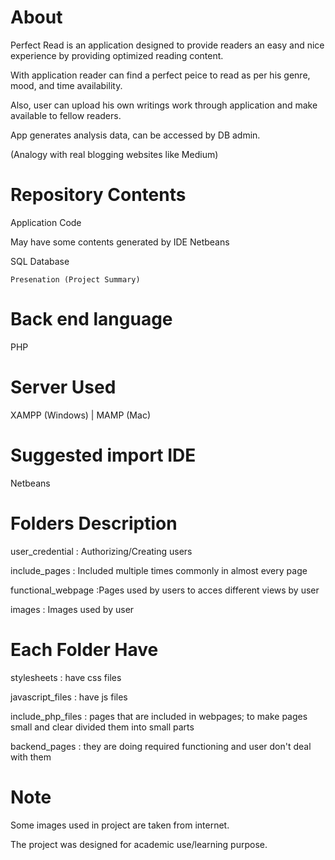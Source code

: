 # About
Perfect Read is an application designed to provide readers an easy and nice experience by providing optimized reading content.

With application reader can find a perfect peice to read as per his genre, mood, and time availability.

Also, user can upload his own writings work through application and make available to fellow readers.

App generates analysis data, can be accessed by DB admin.

(Analogy with real blogging websites like Medium)

# Repository Contents
Application Code

May have some contents generated by IDE Netbeans

SQL Database
```
Presenation (Project Summary)
```
# Back end language
PHP

# Server Used
XAMPP (Windows) | MAMP (Mac)

# Suggested import IDE
Netbeans

# Folders Description
user_credential : Authorizing/Creating users

include_pages : Included multiple times commonly in almost every page

functional_webpage :Pages used by users to acces different views by user

images : Images used by user

# Each Folder Have
stylesheets : have css files

javascript_files : have js files

include_php_files : pages that are included in webpages; to make pages small and clear divided them into small parts

backend_pages : they are doing required functioning and user don't deal with them

# Note
Some images used in project are taken from internet.

The project was designed for academic use/learning purpose.
